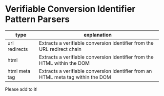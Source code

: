 # Verifiable Conversion Identifier Pattern Parsers

| type  | explanation  |
|---|---|
| url redirects  | Extracts a verifiable conversion identifier from the URL redirect chain  |
| html  | Extracts a verifiable conversion identifier from the HTML within the DOM  |
| html meta tag  | Extracts a verifiable conversion identifier from an HTML meta tag within the DOM  |

Please add to it!
